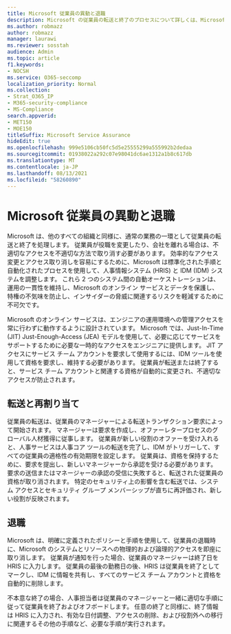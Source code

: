 ```yaml
---
title: Microsoft 従業員の異動と退職
description: Microsoft の従業員の転送と終了のプロセスについて詳しくは、Microsoft 365
ms.author: robmazz
author: robmazz
manager: laurawi
ms.reviewer: sosstah
audience: Admin
ms.topic: article
f1.keywords:
- NOCSH
ms.service: O365-seccomp
localization_priority: Normal
ms.collection:
- Strat_O365_IP
- M365-security-compliance
- MS-Compliance
search.appverid:
- MET150
- MOE150
titleSuffix: Microsoft Service Assurance
hideEdit: true
ms.openlocfilehash: 999e5106cb50fc5d5e25555299a555992b2dedaa
ms.sourcegitcommit: 01938022a292c07e98041dc6ae1312a1b8c617db
ms.translationtype: MT
ms.contentlocale: ja-JP
ms.lasthandoff: 08/13/2021
ms.locfileid: "58260890"
---
```

# <a name="microsoft-employee-transfer-and-termination"></a>Microsoft 従業員の異動と退職

Microsoft は、他のすべての組織と同様に、通常の業務の一環として従業員の転送と終了を処理します。 従業員が役職を変更したり、会社を離れる場合は、不適切なアクセスを不適切な方法で取り消す必要があります。 効率的なアクセス変更とアクセス取り消しを容易にするために、Microsoft は標準化された手順と自動化されたプロセスを使用して、人事情報システム (HRIS) と IDM (IDM) システムを調整します。 これら 2 つのシステム間の自動オーケストレーションは、運用の一貫性を維持し、Microsoft のオンライン サービスとデータを保護し、特権の不気味を防止し、インサイダーの脅威に関連するリスクを軽減するために不可欠です。

Microsoft のオンライン サービスは、エンジニアの運用環境への管理アクセスを常に行わずに動作するように設計されています。 Microsoft では、Just-In-Time (JIT) Just-Enough-Access (JEA) モデルを使用して、必要に応じてサービスをサポートするために必要な一時的なアクセスをエンジニアに提供します。 JIT アクセスにサービス チーム アカウントを要求して使用するには、IDM ツールを使用して資格を要求し、維持する必要があります。 従業員が転送または終了すると、サービス チーム アカウントと関連する資格が自動的に変更され、不適切なアクセスが防止されます。

## <a name="transfer-and-reassignment"></a>転送と再割り当て

従業員の転送は、従業員のマネージャーによる転送トランザクション要求によって開始されます。 マネージャーは要求を作成し、オファーレタープロセスのグローバル人材獲得に従事します。 従業員が新しい役割のオファーを受け入れると、人事サービスは人事コア ツールの転送を完了し、IDM がトリガーして、すべての従業員の適格性の有効期限を設定します。 従業員は、資格を保持するために、要求を提出し、新しいマネージャーから承認を受ける必要があります。 要求の送信またはマネージャーの承認の受信に失敗すると、転送された従業員の資格が取り消されます。 特定のセキュリティ上の影響を含む転送では、システム アクセスとセキュリティ グループ メンバーシップが直ちに再評価され、新しい役割が反映されます。

## <a name="termination"></a>退職

Microsoft は、明確に定義されたポリシーと手順を使用して、従業員の退職時に、Microsoft のシステムとリソースへの物理的および論理的アクセスを即座に取り消します。 従業員が通知を行った場合、従業員のマネージャーは終了日を HRIS に入力します。 従業員の最後の勤務日の後、HRIS は従業員を終了としてマークし、IDM に情報を共有し、すべてのサービス チーム アカウントと資格を自動的に削除します。

不本意な終了の場合、人事担当者は従業員のマネージャーと一緒に適切な手順に従って従業員を終了およびオフボードします。 任意の終了と同様に、終了情報は HRIS に入力され、有効な日付調整、アクセスの削除、および役割外への移行に関連するその他の手順など、必要な手順が実行されます。
